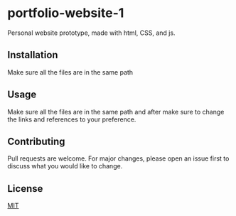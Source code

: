 # portfolio-website-1

Personal website prototype, made with html, CSS, and js.

## Installation

Make sure all the files are in the same path

## Usage

Make sure all the files are in the same path and after make sure to change the links and references to your preference.

## Contributing

Pull requests are welcome. For major changes, please open an issue first to discuss what you would like to change.

## License

[MIT](https://choosealicense.com/licenses/mit/)
